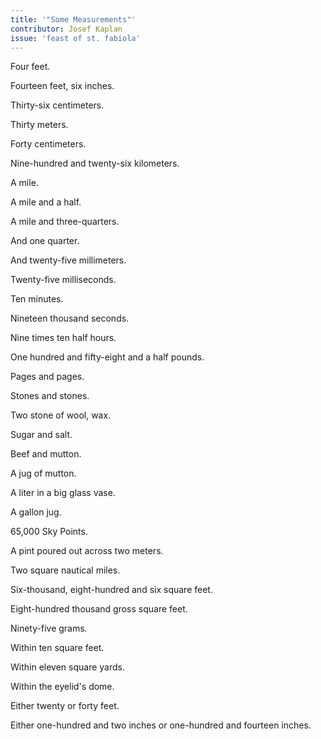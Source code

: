 ```yaml
---
title: '"Some Measurements"'
contributor: Josef Kaplan
issue: 'feast of st. fabiola'
---
```


Four feet.

Fourteen feet, six inches.

Thirty-six centimeters.

Thirty meters.

Forty centimeters.

Nine-hundred and twenty-six kilometers.

A mile.

A mile and a half.

A mile and three-quarters.

And one quarter.

And twenty-five millimeters.

Twenty-five milliseconds.

Ten minutes.

Nineteen thousand seconds.

Nine times ten half hours.

One hundred and fifty-eight and a half pounds.

Pages and pages.

Stones and stones.

Two stone of wool, wax.

Sugar and salt.

Beef and mutton.

A jug of mutton.

A liter in a big glass vase.

A gallon jug.

65,000 Sky Points.

A pint poured out across two meters.

Two square nautical miles.

Six-thousand, eight-hundred and six square feet.

Eight-hundred thousand gross square feet.

Ninety-five grams.

Within ten square feet.

Within eleven square yards.

Within the eyelid's dome.

Either twenty or forty feet.

Either one-hundred and two inches or one-hundred and fourteen inches.
